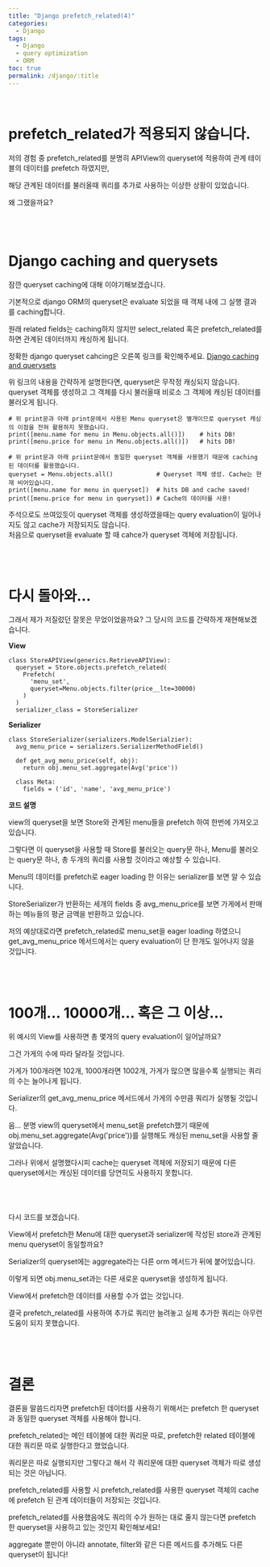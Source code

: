 ```yaml
---
title: "Django prefetch_related(4)"
categories:
  - Django
tags:
  - Django
  - query optimization
  - ORM
toc: true
permalink: /django/:title
---
```


<br>

# prefetch_related가 적용되지 않습니다.

저의 경험 중 prefetch_related를 분명히 APIView의 queryset에 적용하여 관계 테이블의 데이터를 prefetch 하였지만,

해당 관계된 데이터를 불러올때 쿼리를 추가로 사용하는 이상한 상황이 있었습니다.

왜 그랬을까요?
<br>
<br>
<br>
<br>

# Django caching and querysets

잠깐 queryset caching에 대해 이야기해보겠습니다.

기본적으로 django ORM의 queryset은 evaluate 되었을 때 객체 내에 그 실행 결과를 caching합니다.

원래 related fields는 caching하지 않지만 select_related 혹은 prefetch_related를 하면 관계된 데이터까지 캐싱하게 됩니다.

정확한 django queryset cahcing은 오른쪽 링크를 확인해주세요. [Django caching and querysets](https://docs.djangoproject.com/en/3.2/topics/db/queries/#caching-and-querysets)

위 링크의 내용을 간략하게 설명한다면, queryset은 무작정 캐싱되지 않습니다. queryset 객체를 생성하고 그 객체를 다시 불러올때 비로소 그 객체에 캐싱된
데이터를 불러오게 됩니다.

```
# 위 print문과 아래 print문에서 사용된 Menu queryset은 별개이므로 queryset 캐싱의 이점을 전혀 활용하지 못했습니다.
print([menu.name for menu in Menu.objects.all()])    # hits DB!
print([menu.price for menu in Menu.objects.all()])   # hits DB!

# 위 print문과 아래 priint문에서 동일한 queryset 객체를 사용했기 때문에 caching된 데이터를 활용했습니다.
queryset = Menu.objects.all()            # Queryset 객체 생성. Cache는 현재 비어있습니다.
print([menu.name for menu in queryset])  # hits DB and cache saved!
print([menu.price for menu in queryset]) # Cache의 데이터를 사용!
```

주석으로도 쓰여있듯이 queryset 객체를 생성하였을때는 query evaluation이 일어나지도 않고 cache가 저장되지도 않습니다.\
처음으로 queryset을 evaluate 할 때 cahce가 queryset 객체에 저장됩니다.
<br>
<br>
<br>
<br>

# 다시 돌아와...

그래서 제가 저질렀던 잘못은 무었이었을까요? 그 당시의 코드를 간략하게 재현해보겠습니다.

**View**

```
class StoreAPIView(generics.RetrieveAPIView):
  queryset = Store.objects.prefetch_related(
    Prefetch(
      'menu_set',
      queryset=Menu.objects.filter(price__lte=30000)
    )
  )
  serializer_class = StoreSerializer
```

**Serializer**

```
class StoreSerializer(serializers.ModelSerialzier):
  avg_menu_price = serializers.SerializerMethodField()

  def get_avg_menu_price(self, obj):
    return obj.menu_set.aggregate(Avg('price'))

  class Meta:
    fields = ('id', 'name', 'avg_menu_price')
```

**코드 설명**

view의 queryset을 보면 Store와 관계된 menu들을 prefetch 하여 한번에 가져오고 있습니다.

그렇다면 이 queryset을 사용할 때 Store를 불러오는 query문 하나, Menu를 불러오는 query문 하나, 총 두개의 쿼리를 사용할 것이라고 예상할 수 있습니다.

Menu의 데이터를 prefetch로 eager loading 한 이유는 serializer를 보면 알 수 있습니다.

StoreSerializer가 반환하는 세개의 fields 중 avg_menu_price를 보면 가게에서 판매하는 메뉴들의 평균 금액을 반환하고 있습니다.

저의 예상대로라면 prefetch_related로 menu_set을 eager loading 하였으니 get_avg_menu_price 메서드에서는 query evaluation이 단 한개도
일어나지 않을 것입니다.
<br>
<br>
<br>
<br>

# 100개... 10000개... 혹은 그 이상...

위 예시의 View를 사용하면 총 몇개의 query evaluation이 일어날까요?

그건 가게의 수에 따라 달라질 것입니다.

가게가 100개라면 102개, 1000개라면 1002개, 가게가 많으면 많을수록 실행되는 쿼리의 수는 늘어나게 됩니다.

Serializer의 get_avg_menu_price 메서드에서 가게의 수만큼 쿼리가 실행될 것입니다.

음... 분명 view의 queryset에서 menu_set을 prefetch했기 때문에 obj.menu_set.aggregate(Avg('price'))를 실행해도 캐싱된 menu_set을 사용할 줄
알았습니다.

그러나 위에서 설명했다시피 cache는 queryset 객체에 저장되기 때문에 다른 queryset에서는 캐싱된 데이터를 당연히도 사용하지 못합니다.
<br>
<br>
<br>
<br>
<br>
다시 코드를 보겠습니다.

View에서 prefetch한 Menu에 대한 queryset과 serializer에 작성된 store과 관계된 menu queryset이 동일할까요?

Serializer의 queryset에는 aggregate라는 다른 orm 메서드가 뒤에 붙어있습니다.

이렇게 되면 obj.menu_set과는 다른 새로운 queryset을 생성하게 됩니다.

View에서 prefetch한 데이터를 사용할 수가 없는 것입니다.

결국 prefetch_related를 사용하여 추가로 쿼리만 늘려놓고 실제 추가한 쿼리는 아무런 도움이 되지 못했습니다.
<br>
<br>
<br>
<br>

# 결론

결론을 말씀드리자면 prefetch된 데이터를 사용하기 위해서는 prefetch 한 queryset과 동일한 queryset 객체를 사용해야 합니다.

prefetch_related는 메인 테이블에 대한 쿼리문 따로, prefetch한 related 테이블에 대한 쿼리문 따로 실행한다고 했었습니다.

쿼리문은 따로 실행되지만 그렇다고 해서 각 쿼리문에 대한 queryset 객체가 따로 생성되는 것은 아닙니다.

prefetch_related를 사용할 시 prefetch_related를 사용한 queryset 객체의 cache에 prefetch 된 관계 데이터들이 저장되는 것입니다.

prefetch_related를 사용했음에도 쿼리의 수가 원하는 대로 줄지 않는다면 prefetch 한 queryset을 사용하고 있는 것인지 확인해보세요!

aggregate 뿐만이 아니라 annotate, filter와 같은 다른 메서드를 추가해도 다른 queryset이 됩니다!



